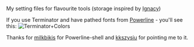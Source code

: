 My setting files for flavourite tools (storage inspired by [Ignacy](https://github.com/ignacysokolowski))

If you use Terminator and have pathed fonts from [Powerline](https://github.com/milkbikis/powerline-shell) - you'll see this:
![Terminator+Colors](https://dl.dropbox.com/u/179592/terminal.png)

Thanks for [milkbikis](https://github.com/milkbikis) for Powerline-shell and [kkszysiu](https://github.com/kkszysiu) for pointing me to it.
